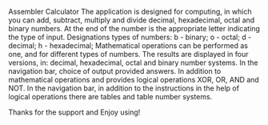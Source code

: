 Assembler Calculator
The application is designed for computing, in which you can add, subtract, multiply and divide decimal, hexadecimal, octal and binary numbers. At the end of the number is the appropriate letter indicating the type of input. 
Designations types of numbers: 
	b - binary; 
	o - octal; 
	d - decimal; 
	h - hexadecimal;
Mathematical operations can be performed as one, and for different types of numbers. The results are displayed in four versions, in: decimal, hexadecimal, octal and binary number systems. 
In the navigation bar, choice of output provided answers. In addition to mathematical operations and provides logical operations XOR, OR, AND and NOT. In the navigation bar, in addition to the instructions in the help of logical operations there are tables and table number systems.   

Thanks for the support and Enjoy using!

